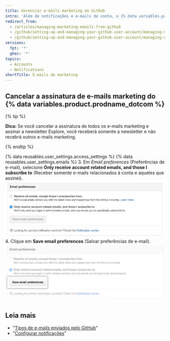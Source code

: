 ```yaml
---
title: Gerenciar e-mails marketing do GitHub
intro: 'Além de notificações e e-mails de conta, o {% data variables.product.prodname_dotcom %} envia ocasionalmente e-mails marketing com novidades e informações sobre nossos produtos. Se você cancelar a assinatura de e-mails marketing, não será incluído em campanhas futuras a menos que altere suas configurações de e-mail do {% data variables.product.prodname_dotcom %}.'
redirect_from:
  - /articles/managing-marketing-emails-from-github
  - /github/setting-up-and-managing-your-github-user-account/managing-marketing-emails-from-github
  - /github/setting-up-and-managing-your-github-user-account/managing-email-preferences/managing-marketing-emails-from-github
versions:
  fpt: '*'
  ghec: '*'
topics:
  - Accounts
  - Notifications
shortTitle: E-mails de marketing
---
```


## Cancelar a assinatura de e-mails marketing do {% data variables.product.prodname_dotcom %}

{% tip %}

**Dica:** Se você cancelar a assinatura de todos os e-mails marketing e assinar a newsletter Explore, você receberá somente a newsletter e não recebrá outros e-mails marketing.

{% endtip %}

{% data reusables.user_settings.access_settings %}
{% data reusables.user_settings.emails %}
3. Em *Email preferences* (Preferências de e-mail), selecione **Only receive account related emails, and those I subscribe to** (Receber somente e-mails relacionados à conta e aqueles que assinei). ![Captura de tela de remover assinatura de e-mail marketing](/assets/images/help/notifications/email_preferences.png)
4. Clique em **Save email preferences** (Salvar preferências de e-mail). ![Botão Save email preferences (Salvar preferências de e-mail)](/assets/images/help/notifications/save_email_preferences.png)

## Leia mais

- "[Tipos de e-mails enviados pelo GitHub](/articles/types-of-emails-github-sends)"
- "[Configurar notificações](/github/managing-subscriptions-and-notifications-on-github/configuring-notifications)"
